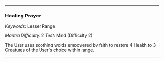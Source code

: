 ___

### Healing Prayer

*Keywords*: Lesser Range

*Mantra Difficulty*: 2
*Test*: Mind (Difficulty 2)

The User uses soothing words empowered by faith to restore 4 Health to 3 Creatures of the User's choice within range.

___